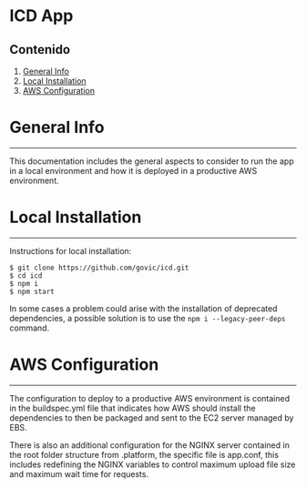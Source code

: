 # ICD App

## Contenido
1. [General Info](#general-info)
2. [Local Installation](#local-installation)
3. [AWS Configuration](#aws-configuration)
# General Info
***
This documentation includes the general aspects to consider to run the app in a local environment and how it is deployed in a productive AWS environment.
# Local Installation
***
Instructions for local installation:
```
$ git clone https://github.com/govic/icd.git
$ cd icd
$ npm i
$ npm start
```
In some cases a problem could arise with the installation of deprecated dependencies, a possible solution is to use the ```npm i --legacy-peer-deps``` command.
# AWS Configuration
***
The configuration to deploy to a productive AWS environment is contained in the buildspec.yml file that indicates how AWS should install the dependencies to then be packaged and sent to the EC2 server managed by EBS.

There is also an additional configuration for the NGINX server contained in the root folder structure from .platform, the specific file is app.conf, this includes redefining the NGINX variables to control maximum upload file size and maximum wait time for requests.